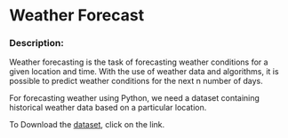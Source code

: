 # Weather Forecast

### Description:

Weather forecasting is the task of forecasting weather conditions for a given location and time. With the use of weather data and algorithms, it is possible to predict weather conditions for the next n number of days.

For forecasting weather using Python, we need a dataset containing historical weather data based on a particular location.

To Download the [dataset](https://www.kaggle.com/datasets/sumanthvrao/daily-climate-time-series-data?resource=download/), click on the link.